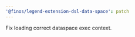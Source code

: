 ```yaml
---
'@finos/legend-extension-dsl-data-space': patch
---
```


Fix loading correct dataspace exec context.